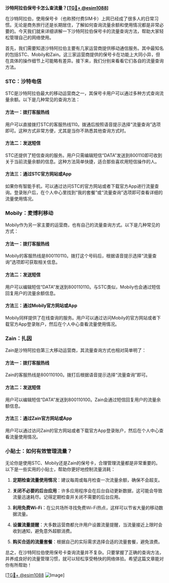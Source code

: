 **沙特阿拉伯保号卡怎么查流量？[[TG💪+ @esim1088](https://t.me/s/esim1088)]**

在沙特阿拉伯，使用保号卡（也称预付费SIM卡）上网已经成了很多人的日常习惯。无论是商务旅行还是长期居住，了解如何查询流量余额和使用情况都是非常必要的。今天我们就来详细讲解一下沙特阿拉伯保号卡的流量查询方法，帮助大家轻松管理自己的网络使用。

首先，我们需要知道沙特阿拉伯主要有几家运营商提供移动通信服务。其中最知名的包括STC、Mobily和Zain。这三家运营商提供的保号卡在功能上大同小异，但在具体的操作细节上可能略有差异。接下来，我们分别来看看它们各自的流量查询方法。

### STC：沙特电信

STC是沙特阿拉伯最大的移动运营商之一，其保号卡用户可以通过多种方式查询流量余额。以下是几种常见的查询方法：

#### 方法一：拨打客服热线
用户可以直接拨打STC的客服热线110。拨通后按照语音提示选择“流量查询”选项即可。这种方式非常方便，尤其是当你不熟悉其他查询方式时。

#### 方法二：发送短信
STC还提供了短信查询的服务。用户只需编辑短信“DATA”发送到800110即可收到关于当前流量余额的信息。这种方法简单快捷，适合那些喜欢用短信操作的人。

#### 方法三：通过STC官方网站或App
如果你有智能手机，可以通过访问STC的官方网站或者下载官方App进行流量查询。登录账户后，在个人中心里找到“我的套餐”或“流量查询”选项即可查看详细的流量使用情况。

### Mobily：麦博利移动

Mobily作为另一家主要的运营商，也有自己的流量查询方式。以下是几种常见的方式：

#### 方法一：拨打客服热线
Mobily的客服热线是800110110。拨打这个号码后，根据语音提示选择“流量查询”选项即可获取相关信息。

#### 方法二：发送短信
用户可以编辑短信“DATA”发送到800110110。与STC类似，Mobily也会通过短信回复用户的流量余额信息。

#### 方法三：通过Mobily官方网站或App
Mobily同样提供了在线查询的服务。用户可以通过访问Mobily的官方网站或者下载官方App登录账户，然后在个人中心查看流量使用情况。

### Zain：扎因

Zain是沙特阿拉伯第三大移动运营商，其流量查询方式也相对简单明了：

#### 方法一：拨打客服热线
Zain的客服热线是800110100。拨打后根据语音提示选择“流量查询”即可。

#### 方法二：发送短信
用户可以编辑短信“DATA”发送到800110100。Zain会通过短信回复用户的流量余额信息。

#### 方法三：通过Zain官方网站或App
用户可以通过访问Zain的官方网站或者下载官方App登录账户，然后在个人中心查看流量使用情况。

### 小贴士：如何有效管理流量？

无论你是使用STC、Mobily还是Zain的保号卡，合理管理流量都是非常重要的。以下是一些实用的小贴士，帮助你更好地控制流量消耗：

1. **定期检查流量使用情况**：建议每周或每月检查一次流量余额，确保不会超支。
   
2. **关闭不必要的后台应用**：许多应用程序会在后台自动更新数据，这可能会导致流量迅速耗尽。记得定期检查并关闭不需要的后台应用。

3. **利用免费Wi-Fi**：在公共场所寻找免费Wi-Fi热点，这样可以节省大量的移动数据流量。

4. **设置流量提醒**：大多数运营商都允许用户设置流量提醒，当流量接近上限时会收到通知，避免意外超额消费。

5. **购买合适的流量套餐**：根据自己的实际需求选择合适的流量套餐，避免浪费。

总之，在沙特阿拉伯使用保号卡查询流量并不复杂。只要掌握了正确的查询方法，并养成良好的流量管理习惯，就可以轻松享受畅快的网络体验。希望这篇文章能对你有所帮助！

[[TG💪+ @esim1088](https://t.me/s/esim1088) ![Image](https://i.postimg.cc/4NQfJmqS/Snipaste-2025-05-13-00-14-12.png)]